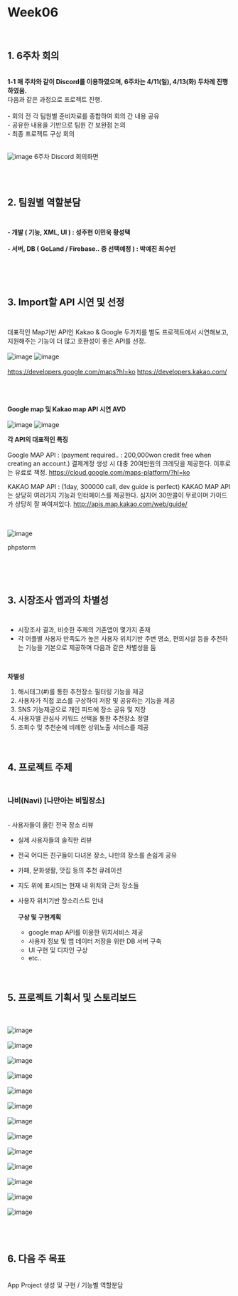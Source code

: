 # Week06 <br><br>

## 1. 6주차 회의  
<br>
   <strong>  1-1 매 주차와 같이 Discord를 이용하였으며, 6주차는 4/11(일), 4/13(화) 두차례 진행하였음. </strong><br>
         다음과 같은 과정으로 프로젝트 진행.<br><br>
        - 회의 전 각 팀원별 준비자료를 종합하여 회의 간 내용 공유<br>
        - 공유한 내용을 기반으로 팀원 간 보완점 논의 <br>
        - 최종 프로젝트 구상 회의  <br><br>

![image](https://user-images.githubusercontent.com/74412438/114535801-62fbfa00-9c8b-11eb-8d53-7b84b4e9e648.png) 6주차 Discord 회의화면

<br><br>

## 2. 팀원별 역할분담 <br><br>
<strong>  - 개발 ( 기능, XML, UI ) : 성주현 이민욱 황성택 <br><br>
          - 서버, DB ( GoLand / Firebase.. 중 선택예정 ) : 박예진 최수빈 <br><br> </strong>
        
<br><br>
     
## 3. Import할 API 시연 및 선정 <br><br>

   대표적인 Map기반 API인 Kakao & Google 두가지를 별도 프로젝트에서 시연해보고, 지원해주는 기능이 더 많고 호환성이 좋은 API를 선정. <br> <br>
![image](https://user-images.githubusercontent.com/74412438/114547275-3353ee80-9c99-11eb-9ca7-70cb57604df3.png)
 ![image](https://user-images.githubusercontent.com/74412438/114547131-043d7d00-9c99-11eb-90e2-6d913145d521.png) <br><br>
 https://developers.google.com/maps?hl=ko   https://developers.kakao.com/   <br><br><br><br>

<strong>Google map 및 Kakao map API 시연 AVD  </strong><br><br>
![image](https://user-images.githubusercontent.com/74412438/114548106-46b38980-9c9a-11eb-973d-fdef221ba0c2.png)
![image](https://user-images.githubusercontent.com/74412438/114548265-811d2680-9c9a-11eb-83d4-999a5f171616.png)


<strong>각 API의 대표적인 특징</strong> <br><br>
Google MAP API : (payment required.. : 200,000won credit free when creating an account.)
결제계정 생성 시 대충 20여만원의 크레딧을 제공한다. 이후로는 유료로 책정.
https://cloud.google.com/maps-platform/?hl=ko


KAKAO MAP API : (1day, 300000 call, dev guide is perfect)
KAKAO MAP API는 상당히 여러가지 기능과 인터페이스를 제공한다. 심지어 30만콜이 무료이며 가이드가 상당히 잘 짜여져있다.
http://apis.map.kakao.com/web/guide/

<br><br>
![image](https://user-images.githubusercontent.com/74412438/114549519-110fa000-9c9c-11eb-9cc9-1573df648bb6.png)



phpstorm
        

   <br><br><br>


 ## 3. 시장조사 앱과의 차별성  <br><br>

   - 시장조사 결과, 비슷한 주제의 기존앱이 몇가지 존재 <br> 
   - 각 어플별 사용자 만족도가 높은 사용자 위치기반 주변 명소, 편의시설 등을 추천하는 기능을 기본으로 제공하며 다음과 같은 차별성을 둠 <br>
   <br>
   
   <strong>차별성</strong>
   
   1.  해시태그(#)를 통한 추천장소 필터링 기능을 제공<br>
   2.  사용자가 직접 코스를 구상하여 저장 및 공유하는 기능을 제공<br>
   3.  SNS 기능제공으로 개인 피드에 장소 공유 및 저장 <br> 
   4.  사용자별 관심사 키워드 선택을 통한 추천장소 정렬<br>
   5.  조회수 및 추천순에 비례한 상위노출 서비스를 제공<br><br><br>





 ## 4. 프로젝트 주제  <br><br>

   ### 나비(Navi)  [나만아는 비밀장소]
   <br>
- 사용자들이 올린 전국 장소 리뷰

- 실제 사용자들의 솔직한 리뷰

- 전국 어디든 친구들이 다녀온 장소, 나만의 장소를 손쉽게 공유

- 카페, 문화생활, 맛집 등의 추천 큐레이션

- 지도 위에 표시되는 현재 내 위치와 근처 장소들

- 사용자 위치기반 장소리스트 안내
<br><br>
     <strong>구상 및 구현계획</strong><br>
   - google map API를 이용한 위치서비스 제공 
   - 사용자 정보 및 앱 데이터 저장을 위한 DB 서버 구축 
   - UI 구현 및 디자인 구상 
   - etc..
   <br><br><br>
     
     
     
## 5. 프로젝트 기획서 및 스토리보드 
   <br><br>
 ![image](https://user-images.githubusercontent.com/74412438/113589170-06d21e00-966c-11eb-93c1-ccde607dd079.png)<br><br>
![image](https://user-images.githubusercontent.com/74412438/113589185-0a65a500-966c-11eb-8846-a2351ea687ec.png)<br><br>
![image](https://user-images.githubusercontent.com/74412438/113589203-0fc2ef80-966c-11eb-973e-28b63ec8fdb7.png)<br><br>
![image](https://user-images.githubusercontent.com/74412438/113589217-13567680-966c-11eb-81b2-1dc00a3310a7.png)<br><br>
![image](https://user-images.githubusercontent.com/74412438/113589230-16e9fd80-966c-11eb-8b90-521744e60b7f.png)<br><br>
![image](https://user-images.githubusercontent.com/74412438/113589242-19e4ee00-966c-11eb-86be-9c951ed2a7e7.png)<br><br>
![image](https://user-images.githubusercontent.com/74412438/113589255-1baeb180-966c-11eb-9f12-e1c2f10209b5.png)<br><br>
![image](https://user-images.githubusercontent.com/74412438/113589262-1e110b80-966c-11eb-94d7-ca7d2acac7b7.png)<br><br>
![image](https://user-images.githubusercontent.com/74412438/113589268-1fdacf00-966c-11eb-9238-ef16ed1c30ae.png)<br><br>
![image](https://user-images.githubusercontent.com/74412438/113589274-21a49280-966c-11eb-893e-634d42849d51.png)<br><br>
![image](https://user-images.githubusercontent.com/74412438/113589282-236e5600-966c-11eb-8449-db4994a4a129.png)<br><br>
![image](https://user-images.githubusercontent.com/74412438/113589292-25d0b000-966c-11eb-97b9-4b5b4f58b731.png)<br><br>
![image](https://user-images.githubusercontent.com/74412438/113589301-279a7380-966c-11eb-8b44-42aa9668c2d9.png)<br><br><br><br>


    
## 6. 다음 주 목표
   <br>
    App Project 생성 및 구현 / 기능별 역할분담
<br><br>


